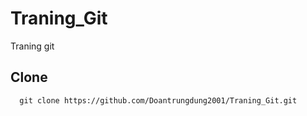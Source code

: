 # Traning_Git
Traning git 
## Clone
```
  git clone https://github.com/Doantrungdung2001/Traning_Git.git
```
